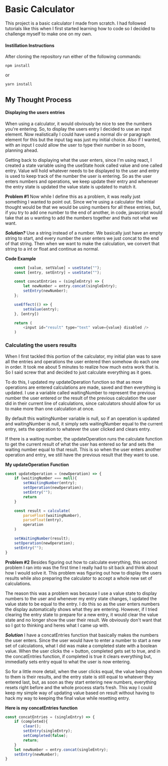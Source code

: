 # Basic Calculator
This project is a basic calculator I made from scratch. I had followed tutorials like this when I first started learning how to code so I decided to challenge myself to make one on my own.

#### Instillation Instructions
After cloning the repository run either of the following commands:

```npm install```

or

```yarn install```
## My Thought Process
#### Displaying the users entries
When using a calculator, it would obviously be nice to see the numbers you're entering. So, to display the users entry I decided to use an input element. Now realistically I could have used a normal div or paragraph element for this but the input tag was just my initial choice. Also if I wanted, with an input I could allow the user to type their number in so boom, planning ahead.

Getting back to displaying what the user enters, since I'm using react, I created a state variable using the useState hook called value and one called entry. Value will hold whatever needs to be displayed to the user and entry is used to keep track of the number the user is entering. So as the user enters numbers and operations, we keep update their entry and whenever the entry state is updated the value state is updated to match it. 

**Problem #1**
Now while I define this as a problem, it was really just something I wanted to point out. Since we're using a calculator the initial thought would be that we would be using numbers for all these entries, but, if you try to add one number to the end of another, in code, javascript would take that as u wanting to add the numbers together and thats not what we want.

_**Solution?**_
Use a string instead of a number. We basically just have an empty string to start, and every number the user enters we just concat to the end of that string. Then when we want to make the calculation, we convert that string to a int or float and continue as normal.

**Code Example**
```javascript
	const [value, setValue] = useState("");
	const [entry, setEntry] = useState("");

	const concatEntries = (singleEntry) => {
		let newNumber = entry.concat(singleEntry);
		setEntry(newNumber);
	};

	useEffect(() => {
		setValue(entry);
	}, [entry])

	return (
		<input id="result" type="text" value={value} disabled />
	)
```

### Calculating the users results
When I first tackled this portion of the calculator, my initial plan was to save all the entries and operations the user entered then somehow do each one in order. It took me about 5 minutes to realize how much extra work that is. So I said screw that and decided to just calculate everything as it goes.

To do this, I updated my updateOperation function so that as more operations are entered calculations are made, saved and then everything is updated. I use a variable called waitingNumber to represent the previous number the user entered or the result of the previous calculation the user did in their current line of calculations, since calculators should allow for us to make more than one calculation at once.

By default this waitingNumber variable is null, so if an operation is updated and waitingNumber is null, it simply sets waitingNumber equal to the current entry, sets the operation to whatever the user clicked and clears entry.

If there is a waiting number, the updateOperation runs the calculate function to get the current result of what the user has entered so far and sets the waiting number equal to that result. This is so when the user enters another operation and entry, we still have the previous result that they want to use.

**My updateOperation Function**
```javascript
const updateOperation = (newOperation) => {
	if (waitingNumber === null){
		setWaitingNumber(entry);
		setOperation(newOperation);
		setEntry("");
		return
	}

	const result = calculate(
		parseFloat(waitingNumber),
		parseFloat(entry),
		operation
	)

	setWaitingNumber(result);
	setOperation(newOperation);
	setEntry("");
}
```

**Problem #2**
Besides figuring out how to calculate everything, this second problem I ran into was the first time I really had to sit back and think about how I would solve it. This problem was figuring out how to display the users results while also preparing the calculator to accept a whole new set of calculations.

The reason this was a problem was because I use a value state to display numbers to the user and whenever my entry state changes, I updated the value state to be equal to the entry. I do this so as the user enters numbers the display automatically shows what they are entering. However, if I tried clearing the entry state to prepare for a new entry, it would clear the value state and no longer show the user their result. We obviously don't want that so I got to thinking and heres what I came up with.

_**Solution**_
I have a concatEntries function that basically makes the numbers the user enters. Since the user would have to enter a number to start a new set of calculations, what I did was make a completed state with a boolean value. When the user clicks the = button, completed gets set to true, and in the concatEntries function, if completed is true it clears everything but, immediatly sets entry equal to what the user is now entering.

So for a little more detail, when the user clicks equal, the value being shown to them is their results, and the entry state is still equal to whatever they entered last, but, as soon as they start entering new numbers, everything resets right before and the whole process starts fresh. This way I could keep my simple way of updating value based on result without having to hack my way to keeping the final value while resetting entry.

**Here is my concatEntries function**
```javascript
const concatEntries = (singleEntry) => {
	if (completed){
		clear();
		setEntry(singleEntry);
		setCompleted(false);
		return;
	}
	let newNumber = entry.concat(singleEntry);
	setEntry(newNumber);
}
```